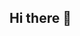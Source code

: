## Hi there 👋

<ing src="https://github.com/Dima-Tadoroshko/Dima-Tadoroshko/blob/main/1363705756_animaciya-pogloschayuschiy-kub.gif" alt="The Unlimited" width="600">
